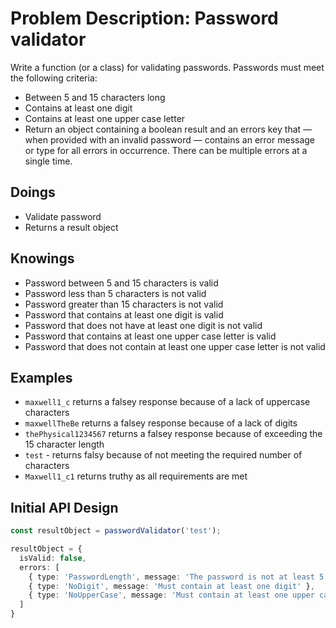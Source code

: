 # Problem Description: Password validator

Write a function (or a class) for validating passwords. Passwords must meet the following criteria:

- Between 5 and 15 characters long 
- Contains at least one digit 
- Contains at least one upper case letter 
- Return an object containing a boolean result and an errors key that — when provided with an invalid password — contains an error message or type for all errors in occurrence. There can be multiple errors at a single time.

## Doings
- Validate password
- Returns a result object

## Knowings
- Password between 5 and 15 characters is valid
- Password less than 5 characters is not valid
- Password greater than 15 characters is not valid
- Password that contains at least one digit is valid
- Password that does not have at least one digit is not valid
- Password that contains at least one upper case letter is valid
- Password that does not contain at least one upper case letter is not valid

## Examples
- `maxwell1_c` returns a falsey response because of a lack of uppercase characters
- `maxwellTheBe` returns a falsey response because of a lack of digits
- `thePhysical1234567` returns a falsey response because of exceeding the 15 character length
- `test` - returns falsy because of not meeting the required number of characters
- `Maxwell1_c1` returns truthy as all requirements are met

## Initial API Design
```typescript
const resultObject = passwordValidator('test');

resultObject = {
  isValid: false,
  errors: [
    { type: 'PasswordLength', message: 'The password is not at least 5 characters long' },
    { type: 'NoDigit', message: 'Must contain at least one digit' },
    { type: 'NoUpperCase', message: 'Must contain at least one upper case letter' }
  ]
}
```